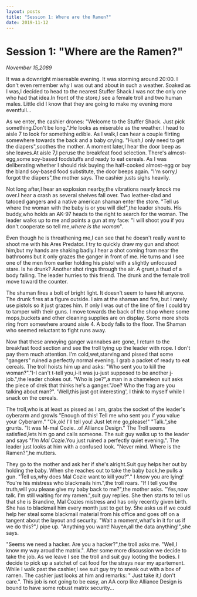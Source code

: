 ```yaml
---
layout: posts
title: "Session 1: Where are the Ramen?"
date: 2019-11-12
---
```

<h1 class="title"><b>Session 1: "Where are the Ramen?"</b></h1>


<p class="date"><i>November 15,2089</i></p>

It was a downright misereable evening. It was storming around 20:00. I don't even remember why I was out and about in such  a weather.
Soaked as I was,I decided to head to the nearest Stuffer Shack.I was not the only one who had that idea.In front of the store,I see a female troll and two human males.
Little did I know that they are going to make my evening more eventfull...

As we enter, the cashier drones: "Welcome to the Stuffer Shack. Just pick something.Don't be long.".He looks as miserable as the weather.
I head to aisle 7 to look for something edible. As I walk,I can hear a couple flirting somewhere towards the back and a baby crying. "Hush,I only need to get the diapers",soothes the mother.
A moment later,I hear the door beep as she leaves.At aisle 7,I peruse the breakfeat food selection. There's almost-egg,some soy-based foodstuffs and ready to eat cereals. 
As I was deliberating whether I should risk buying the half-cooked almost-egg or buy the bland soy-based food substitute, the door beeps again.
"I'm sorry,I forgot the diapers",the mother says. The cashier justs sighs heavily.

Not long after,I hear an explosion nearby,the vibrations nearly knock me over.I hear a crash as several shelves fall over. Two leather-clad and tatooed gangers and a native american shaman enter the store.
"Tell us where the woman with the baby is or you will die!",the leader shouts. His buddy,who holds an AK-97 heads to the right to search for the woman.
The leader walks up to me and points a gun at my face: "I will shoot you if you don't cooperate so tell me,<i>where is the woman</i>".

Even though he is threathening me,I can see that he doesn't really want to shoot me with his Ares Predator.
I try to quickly draw my gun and shoot him,but my hands are shaking badly.I hear a shot coming from near the bathrooms but it only grazes the ganger in front of me.
He turns and I see one of the men from earlier holding his pistol with a slightly unfocused stare. Is he drunk?
Another shot rings through the air. A grunt,a thud of a body falling. The leader hurries to this friend.
The drunk and the female troll move toward the counter.

The shaman fires a bolt of bright light. It doesn't seem to have hit anyone. The drunk fires at a figure outside.
I aim at the shaman and fire, but I rarely use pistols so it just grazes him. If only I was out of the line of fire I could try to tamper with their guns.
I move towards the back of the shop where some mops,buckets and other cleaning supplies are on display. Some more shots ring from somewhere around aisle 4.
A body falls to the floor. The Shaman who seemed reluctant to fight runs away.

Now that these annoying ganger wannabes are gone, I return to the breakfast food section and see the troll tying up the leader with rope.
I don't pay them much attention. I'm cold,wet,starving and pissed that some "gangers" ruined a perfectly normal evening. I grab a packet of ready to eat cereals.
The troll hoists him up and asks: "Who sent you to kill the woman?"."I-I can't t-tell you,i-it was ju-just supposed to be another j-job.",the leader chokes out.
"Who is joe?",a man in a chameleon suit asks the piece of drek that thinks he's a ganger."Joe? Who the frag are you talking about man?".
'Well,this just got interesting', I think to myself while I snack on the cereals.

The troll,who is at least as pissed as I am, grabs the socket of the leader's cyberarm and growls "Enough of this! Tell me who sent you if you value your Cyberarm."
"Ok,ok! I'll tell you! Just let me go,please!" "Talk.",she grunts. "It was M-mal Cozie...of Alliance Design." The Troll seems satisfied,lets him go and calls someone.
The suit guy walks up to the leader and says "_I'm Mal Cozie_.You just ruined a perfectly quiet evening.". The leader just looks at him with a confused look. "Never mind. Where is the Ramen?",he mutters.

They go to the mother and ask her if she's alright.Suit guy helps her out by holding the baby. When she reaches out to take the baby back,he pulls a gun.
"Tell us,why does Mal Cozie want to kill you?"." I _know_ you are lying! You're his mistress who blackmails him.",the troll roars.
"If I tell you the truth,will you please give my baby back to me?",the mother asks. "Yes,now talk. I'm still waiting for my ramen.",suit guy replies.
She then starts to tell us that she is Brandine, Mal Cozies mistress and has only recently given birth. She has to blackmail him every month just to get by.
She asks us if we could help her steal some blackmail material from his office and goes off on a tangent about the layout and security.
"Wait a moment,what's in it for us if we do this?",I pipe up. "Anything you want! Nuyen,all the data anything!",she says.

"Seems we need a hacker. Are you a hacker?",the troll asks me. "Well,I know my way aroud the matrix.". After some more discussion we decide to take the job.
As we leave I see the troll and suit guy looting the bodies. I decide to pick up a satchet of cat food for the strays near my apartement.
While I walk past the cashier,I see suit guy try to sneak out with a box of ramen.
The cashier just looks at him and remarks: " Just take it,I don't care.".
This job is not going to be easy, an AA corp like Alliance Design is bound to have some robust matrix security...

